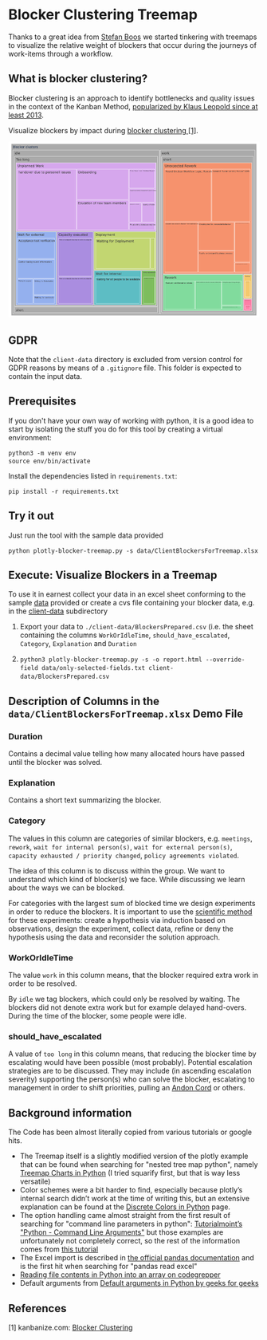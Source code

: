 # Blocker Clustering Treemap

Thanks to a great idea from [Stefan Boos](https://boos.systems) we started
tinkering with treemaps to visualize the relative weight of blockers that occur
during the journeys of work-items through a workflow. 

## What is blocker clustering?

Blocker clustering is an approach to identify bottlenecks and quality issues in
the context of the Kanban Method, [popularized by Klaus Leopold since at least
2013](https://www.slideshare.net/klausleopold/blocker-clustering-lkce14).

Visualize blockers by impact during [blocker clustering \[1\]](#ref-1).

![Screenshot](doc/screenshot.png)

## GDPR

Note that the `client-data` directory is excluded from version control for GDPR
reasons by means of a `.gitignore` file. This folder is expected to contain the
input data.

## Prerequisites

If you don't have your own way of working with python, it is a good idea to
start by isolating the stuff you do for this tool by creating a virtual
environment:

```shell
python3 -m venv env
source env/bin/activate
```

Install the dependencies listed in `requirements.txt`:

```shell
pip install -r requirements.txt
```

## Try it out

Just run the tool with the sample data provided

```shell
python plotly-blocker-treemap.py -s data/ClientBlockersForTreemap.xlsx
```

## Execute: Visualize Blockers in a Treemap

To use it in earnest collect your data in an excel sheet conforming to the
sample [data](data) provided or create a cvs file containing your blocker data,
e.g. in the [client-data](client-data) subdirectory

1. Export your data to `./client-data/BlockersPrepared.csv` (i.e. the sheet
   containing the columns `WorkOrIdleTime`, `should_have_escalated`, `Category`,
   `Explanation` and `Duration`

1. `python3 plotly-blocker-treemap.py -s -o report.html --override-field data/only-selected-fields.txt client-data/BlockersPrepared.csv`

## Description of Columns in the `data/ClientBlockersForTreemap.xlsx` Demo File

### Duration

Contains a decimal value telling how many allocated hours have passed until the blocker was solved.

### Explanation

Contains a short text summarizing the blocker.

### Category

The values in this column are categories of similar blockers, e.g. `meetings`,
`rework`, `wait for internal person(s)`, `wait for external person(s)`,
`capacity exhausted / priority changed`, `policy agreements violated`.

The idea of this column is to discuss within the group. We want to understand
which kind of blocker(s) we face. While discussing we learn about the ways we
can be blocked.

For categories with the largest sum of blocked time we design experiments in
order to reduce the blockers. It is important to use the [scientific
method](https://en.wikipedia.org/wiki/Scientific_method) for these experiments:
create a hypothesis via induction based on observations, design the experiment,
collect data, refine or deny the hypothesis using the data and reconsider the
solution approach.

### WorkOrIdleTime

The value `work` in this column means, that the blocker required extra work in
order to be resolved.

By `idle` we tag blockers, which could only be resolved by waiting. The blockers
did not denote extra work but for example delayed hand-overs. During the time of
the blocker, some people were idle.

### should_have_escalated

A value of `too long` in this column means, that reducing the blocker time by
escalating would have been possible (most probably). Potential escalation
strategies are to be discussed. They may include (in ascending escalation
severity) supporting the person(s) who can solve the blocker, escalating to
management in order to shift priorities, pulling an
[Andon Cord](https://thinkinsights.net/strategy/andon-cord/) or others.

## Background information

The Code has been almost literally copied from various tutorials or google hits.

* The Treemap itself is a slightly modified version of the plotly example that can be found when searching for "nested tree map python", namely [Treemap Charts in Python](https://plotly.com/python/treemaps/) (I tried squarify first, but that is way less versatile)
* Color schemes were a bit harder to find, especially because plotly’s internal search didn’t work at the time of writing this, but an extensive explanation can be found at the [Discrete Colors in Python](https://plotly.com/python/discrete-color/) page.
* The option handling came almost straight from the first result of searching for "command line parameters in python": [Tutorialmoint’s "Python - Command Line Arguments"](https://www.tutorialspoint.com/python/python_command_line_arguments.htm) but those examples are unfortunately not completely correct, so the rest of the information comes from [this tutorial](https://bip.weizmann.ac.il/course/python/PyMOTW/PyMOTW/docs/getopt/index.html)
* The Excel import is described in [the official pandas documentation](https://pandas.pydata.org/docs/reference/api/pandas.read_excel.html) and is the first hit when searching for "pandas read excel"
* [Reading file contents in Python into an array on codegrepper](https://www.codegrepper.com/code-examples/python/how+to+convert+text+file+to+array+in+python)
* Default arguments from [Default arguments in Python by geeks for geeks](https://www.geeksforgeeks.org/default-arguments-in-python/)

## References

<a name="ref-1">[1]</a> kanbanize.com: [Blocker Clustering](https://kanbanize.com/kanban-resources/kanban-analytics/block-clustering)
